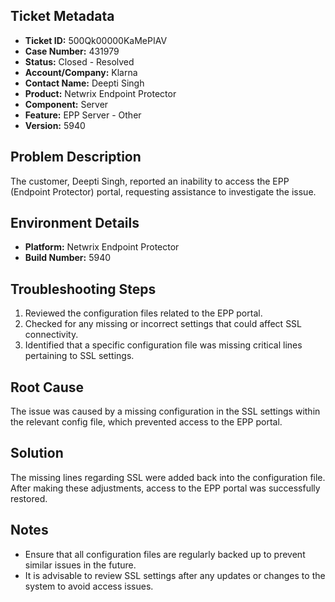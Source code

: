## Ticket Metadata
- **Ticket ID:** 500Qk00000KaMePIAV
- **Case Number:** 431979
- **Status:** Closed - Resolved
- **Account/Company:** Klarna
- **Contact Name:** Deepti Singh
- **Product:** Netwrix Endpoint Protector
- **Component:** Server
- **Feature:** EPP Server - Other
- **Version:** 5940

## Problem Description
The customer, Deepti Singh, reported an inability to access the EPP (Endpoint Protector) portal, requesting assistance to investigate the issue.

## Environment Details
- **Platform:** Netwrix Endpoint Protector
- **Build Number:** 5940

## Troubleshooting Steps
1. Reviewed the configuration files related to the EPP portal.
2. Checked for any missing or incorrect settings that could affect SSL connectivity.
3. Identified that a specific configuration file was missing critical lines pertaining to SSL settings.

## Root Cause
The issue was caused by a missing configuration in the SSL settings within the relevant config file, which prevented access to the EPP portal.

## Solution
The missing lines regarding SSL were added back into the configuration file. After making these adjustments, access to the EPP portal was successfully restored.

## Notes
- Ensure that all configuration files are regularly backed up to prevent similar issues in the future.
- It is advisable to review SSL settings after any updates or changes to the system to avoid access issues.